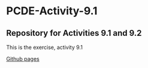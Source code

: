 # PCDE-Activity-9.1
## Repository for Activities 9.1 and 9.2
This is the exercise, activity 9.1

<a href="https://www.google.com/search?q=YouTube+what+is+github+pages&sca_esv=cee82657679d0f25&rlz=1C5GCEM_enCH1096CH1096&sxsrf=ADLYWILol9CeKIRtr5paskxMbtvWOMUMmQ%3A1736345943043&ei=V4l-Z6mbAseB9u8PhpDAmAI&ved=0ahUKEwjpopHZqOaKAxXHgP0HHQYIECMQ4dUDCBA&uact=5&oq=YouTube+what+is+github+pages&gs_lp=Egxnd3Mtd2l6LXNlcnAiHFlvdVR1YmUgd2hhdCBpcyBnaXRodWIgcGFnZXMyCBAAGIAEGKIEMggQABiABBiiBDIIEAAYgAQYogQyBRAAGO8FMgUQABjvBUjwWFCjKlixVXABeAGQAQCYAZQBoAGsBqoBAzQuNLgBA8gBAPgBAZgCCKACuQXCAgoQABiwAxjWBBhHwgINEAAYgAQYsAMYQxiKBcICDhAAGLADGOQCGNYE2AEBwgIZEC4YgAQYsAMY0QMYQxjHARjIAxiKBdgBAcICBxAjGLACGCfCAgcQABiABBgNwgIGEAAYDRgewgIIEAAYCBgNGB7CAgsQABiABBiGAxiKBZgDAIgGAZAGELoGBggBEAEYCZIHAzUuM6AHwCk&sclient=gws-wiz-serp#fpstate=ive&vld=cid:2a1cc298,vid:QyFcl_Fba-k,st:0"> Github pages </a>
